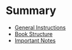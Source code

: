 # Summary

* [General Instructions](general_instructions.md)
* [Book Structure](book_structure.md)
* [Important Notes](important_notes.md)

